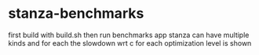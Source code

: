 # stanza-benchmarks

first build with build.sh
then run benchmarks app
stanza can have multiple kinds and for each the slowdown wrt c for each optimization level is shown
